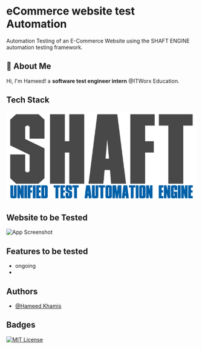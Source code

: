 
# eCommerce website test Automation

Automation Testing of an E-Commerce Website using the SHAFT ENGINE automation testing framework.


## 🚀 About Me
Hi, I'm Hameed! a **software test engineer intern** @ITWorx Education.

## Tech Stack
![Logo](https://github.com/ShaftHQ/SHAFT_ENGINE/raw/main/src/main/resources/images/shaft.png)


## Website to be Tested
![App Screenshot](https://i.postimg.cc/TYp9b5GS/website.png)

## Features to be tested

- ongoing
-


## Authors

- [@Hameed Khamis](https://github.com/Abdelhamid-khamis)


## Badges


[![MIT License](https://img.shields.io/badge/License-MIT-green.svg)](https://choosealicense.com/licenses/mit/)


